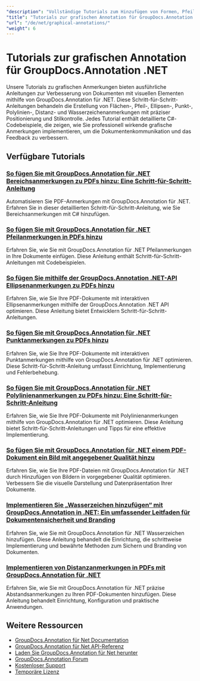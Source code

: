 ```yaml
---
"description": "Vollständige Tutorials zum Hinzufügen von Formen, Pfeilen, Bildern und grafischen Elementen in Dokumenten mit GroupDocs.Annotation für .NET."
"title": "Tutorials zur grafischen Annotation für GroupDocs.Annotation .NET"
"url": "/de/net/graphical-annotations/"
"weight": 6
---
```


# Tutorials zur grafischen Annotation für GroupDocs.Annotation .NET

Unsere Tutorials zu grafischen Anmerkungen bieten ausführliche Anleitungen zur Verbesserung von Dokumenten mit visuellen Elementen mithilfe von GroupDocs.Annotation für .NET. Diese Schritt-für-Schritt-Anleitungen behandeln die Erstellung von Flächen-, Pfeil-, Ellipsen-, Punkt-, Polylinien-, Distanz- und Wasserzeichenanmerkungen mit präziser Positionierung und Stilkontrolle. Jedes Tutorial enthält detaillierte C#-Codebeispiele, die zeigen, wie Sie professionell wirkende grafische Anmerkungen implementieren, um die Dokumentenkommunikation und das Feedback zu verbessern.

## Verfügbare Tutorials

### [So fügen Sie mit GroupDocs.Annotation für .NET Bereichsanmerkungen zu PDFs hinzu: Eine Schritt-für-Schritt-Anleitung](./groupdocs-annotation-net-area-pdf/)
Automatisieren Sie PDF-Anmerkungen mit GroupDocs.Annotation für .NET. Erfahren Sie in dieser detaillierten Schritt-für-Schritt-Anleitung, wie Sie Bereichsanmerkungen mit C# hinzufügen.

### [So fügen Sie mit GroupDocs.Annotation für .NET Pfeilanmerkungen in PDFs hinzu](./add-arrow-annotations-groupdocs-annotation-dotnet/)
Erfahren Sie, wie Sie mit GroupDocs.Annotation für .NET Pfeilanmerkungen in Ihre Dokumente einfügen. Diese Anleitung enthält Schritt-für-Schritt-Anleitungen mit Codebeispielen.

### [So fügen Sie mithilfe der GroupDocs.Annotation .NET-API Ellipsenanmerkungen zu PDFs hinzu](./add-ellipse-annotation-groupdocs-annotation-dotnet/)
Erfahren Sie, wie Sie Ihre PDF-Dokumente mit interaktiven Ellipsenanmerkungen mithilfe der GroupDocs.Annotation .NET API optimieren. Diese Anleitung bietet Entwicklern Schritt-für-Schritt-Anleitungen.

### [So fügen Sie mit GroupDocs.Annotation für .NET Punktanmerkungen zu PDFs hinzu](./groupdocs-annotation-net-point-annotations-pdf/)
Erfahren Sie, wie Sie Ihre PDF-Dokumente mit interaktiven Punktanmerkungen mithilfe von GroupDocs.Annotation für .NET optimieren. Diese Schritt-für-Schritt-Anleitung umfasst Einrichtung, Implementierung und Fehlerbehebung.

### [So fügen Sie mit GroupDocs.Annotation für .NET Polylinienanmerkungen zu PDFs hinzu: Eine Schritt-für-Schritt-Anleitung](./polyline-annotation-groupdocs-net-guide/)
Erfahren Sie, wie Sie Ihre PDF-Dokumente mit Polylinienanmerkungen mithilfe von GroupDocs.Annotation für .NET optimieren. Diese Anleitung bietet Schritt-für-Schritt-Anleitungen und Tipps für eine effektive Implementierung.

### [So fügen Sie mit GroupDocs.Annotation für .NET einem PDF-Dokument ein Bild mit angegebener Qualität hinzu](./add-image-pdf-quality-groupdocs-annotation-net/)
Erfahren Sie, wie Sie Ihre PDF-Dateien mit GroupDocs.Annotation für .NET durch Hinzufügen von Bildern in vorgegebener Qualität optimieren. Verbessern Sie die visuelle Darstellung und Datenpräsentation Ihrer Dokumente.

### [Implementieren Sie „Wasserzeichen hinzufügen“ mit GroupDocs.Annotation in .NET: Ein umfassender Leitfaden für Dokumentensicherheit und Branding](./add-watermark-groupdocs-annotation-net-guide/)
Erfahren Sie, wie Sie mit GroupDocs.Annotation für .NET Wasserzeichen hinzufügen. Diese Anleitung behandelt die Einrichtung, die schrittweise Implementierung und bewährte Methoden zum Sichern und Branding von Dokumenten.

### [Implementieren von Distanzanmerkungen in PDFs mit GroupDocs.Annotation für .NET](./implement-distance-annotations-pdfs-groupdocs-dotnet/)
Erfahren Sie, wie Sie mit GroupDocs.Annotation für .NET präzise Abstandsanmerkungen zu Ihren PDF-Dokumenten hinzufügen. Diese Anleitung behandelt Einrichtung, Konfiguration und praktische Anwendungen.

## Weitere Ressourcen

- [GroupDocs.Annotation für Net Documentation](https://docs.groupdocs.com/annotation/net/)
- [GroupDocs.Annotation für Net API-Referenz](https://reference.groupdocs.com/annotation/net/)
- [Laden Sie GroupDocs.Annotation für Net herunter](https://releases.groupdocs.com/annotation/net/)
- [GroupDocs.Annotation Forum](https://forum.groupdocs.com/c/annotation)
- [Kostenloser Support](https://forum.groupdocs.com/)
- [Temporäre Lizenz](https://purchase.groupdocs.com/temporary-license/)